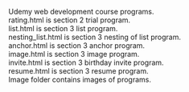 Udemy web development course programs.<br>
rating.html is section 2 trial program.<br>
list.html is section 3 list program.<br>
nesting_list.html is section 3 nesting of list program.<br>
anchor.html is section 3 anchor program.<br>
image.html is section 3 image program.<br>
invite.html is section 3 birthday invite program.<br>
resume.html is section 3 resume program.<br>
Image folder contains images of programs.
